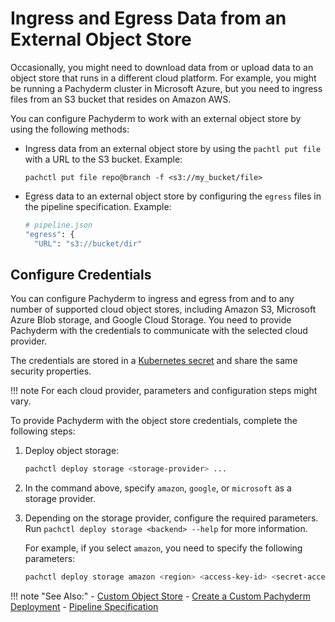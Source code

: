 # Ingress and Egress Data from an External Object Store

Occasionally, you might need to download data from or upload data to an object
store that runs in a different cloud platform. For example, you might be running
a Pachyderm cluster in Microsoft Azure, but you need to ingress files from an S3
bucket that resides on Amazon AWS.

You can configure Pachyderm to work with an external object store by using the
following methods:

-   Ingress data from an external object store by using the `pachtl put file`
    with a URL to the S3 bucket. Example:

    ```
    pachctl put file repo@branch -f <s3://my_bucket/file>
    ```

-   Egress data to an external object store by configuring the `egress` files in
    the pipeline specification. Example:

    ```bash
    # pipeline.json
    "egress": {
      "URL": "s3://bucket/dir"
    ```

## Configure Credentials

You can configure Pachyderm to ingress and egress from and to any number of
supported cloud object stores, including Amazon S3, Microsoft Azure Blob
storage, and Google Cloud Storage. You need to provide Pachyderm with the
credentials to communicate with the selected cloud provider.

The credentials are stored in a
[Kubernetes secret](https://kubernetes.io/docs/concepts/configuration/secret/)
and share the same security properties.

!!! note For each cloud provider, parameters and configuration steps might vary.

To provide Pachyderm with the object store credentials, complete the following
steps:

1. Deploy object storage:

    ```bash
    pachctl deploy storage <storage-provider> ...
    ```

1. In the command above, specify `amazon`, `google`, or `microsoft` as a storage
   provider.

1. Depending on the storage provider, configure the required parameters. Run
   `pachctl deploy storage <backend> --help` for more information.

    For example, if you select `amazon`, you need to specify the following
    parameters:

    ```bash
    pachctl deploy storage amazon <region> <access-key-id> <secret-access-key> [<session-token>]
    ```

!!! note "See Also:" -
[Custom Object Store](../deploy-manage/deploy/custom_object_stores.md) -
[Create a Custom Pachyderm Deployment](../deploy-manage/deploy/deploy_custom/index.md) -
[Pipeline Specification](../reference/pipeline_spec.md)
